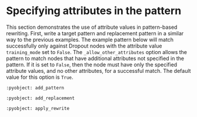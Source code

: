 # Specifying attributes in the pattern

This section demonstrates the use of attribute values in pattern-based rewriting.
First, write a target pattern and replacement pattern in a similar way to the previous examples.
The example pattern below will match successfully only against Dropout nodes with the
attribute value `training_mode` set to `False`.
The `_allow_other_attributes` option allows the pattern to match nodes that have additional attributes
not specified in the pattern. If it is set to `False`, then the node must have only the specified
attribute values, and no other attributes, for a successful match. The default value for this
option is `True`.

```{literalinclude} examples/allow_other_attributes.py
:pyobject: add_pattern
```

```{literalinclude} examples/allow_other_attributes.py
:pyobject: add_replacement
```

```{literalinclude} examples/allow_other_attributes.py
:pyobject: apply_rewrite
```
